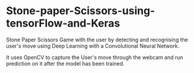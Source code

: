 # Stone-paper-Scissors-using-tensorFlow-and-Keras
Stone Paper Scissors Game with the user by detecting and recognising the user's move using Deep Learning with a Convolutional Neural Network.

It uses OpenCV to capture the User's move through the webcam and run prediction on it after the model has been trained.
